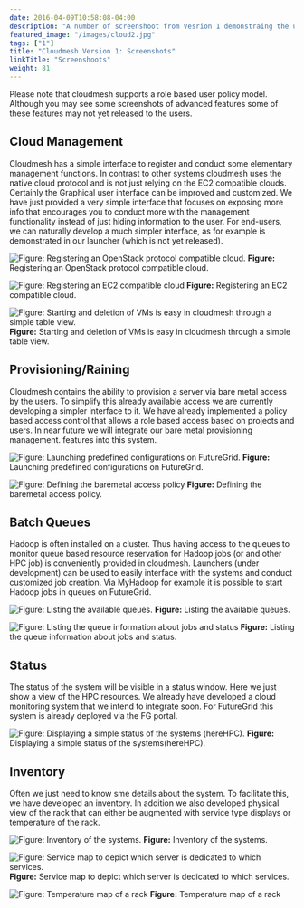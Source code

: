 ```yaml
---
date: 2016-04-09T10:58:08-04:00
description: "A number of screenshoot from Vesrion 1 demonstraing the use of a Web interface and portal to interface with clouds."
featured_image: "/images/cloud2.jpg"
tags: ["1"]
title: "Cloudmesh Version 1: Screenshots"
linkTitle: "Screenshoots"
weight: 81
---
```


Please note that cloudmesh supports a role based user policy model.
Although you may see some screenshots of advanced features some of these
features may not yet released to the users.

Cloud Management
----------------

Cloudmesh has a simple interface to register and conduct some elementary
management functions. In contrast to other systems cloudmesh uses the
native cloud protocol and is not just relying on the EC2 compatible
clouds. Certainly the Graphical user interface can be improved and
customized. We have just provided a very simple interface that focuses
on exposing more info that encourages you to conduct more with the
management functionality instead of just hiding information to the user.
For end-users, we can naturally develop a much simpler interface, as for
example is demonstrated in our launcher (which is not yet released).



![**Figure:** Registering an OpenStack protocol compatible cloud.](../images/cloudmesh/cloud_register_openstack.png)
**Figure:** Registering an OpenStack protocol compatible cloud.

![**Figure:** Registering an EC2 compatible cloud](../images/cloudmesh/cloud_register_ec2.png)
**Figure:** Registering an EC2 compatible cloud.

![**Figure:** Starting and deletion of VMs is easy in cloudmesh through a simple table view.](/images/cloudmesh/manage_vms.png)
**Figure:** Starting and deletion of VMs is easy in cloudmesh through a simple table view.

Provisioning/Raining
--------------------

Cloudmesh contains the ability to provision a server via bare metal
access by the users. To simplify this already available access we are
currently developing a simpler interface to it. We have already
implemented a policy based access control that allows a role based
access based on projects and users. In near future we will integrate our
bare metal provisioning management. features into this system.

![**Figure:** Launching predefined configurations on FutureGrid.](../images/cloudmesh/launcher.png)
**Figure:** Launching predefined configurations on FutureGrid.

![**Figure:** Defining the baremetal access policy](../images/cloudmesh/provisioning_policy.png)
**Figure:** Defining the baremetal access policy.

Batch Queues
------------

Hadoop is often installed on a cluster. Thus having access to the queues
to monitor queue based resource reservation for Hadoop jobs (or and
other HPC job) is conveniently provided in cloudmesh. Launchers (under
development) can be used to easily interface with the systems and
conduct customized job creation. Via MyHadoop for example it is possible
to start Hadoop jobs in queues on FutureGrid.

![**Figure:** Listing the available queues.](../images/cloudmesh/qinfo.png)
**Figure:** Listing the available queues.

![**Figure:** Listing the queue information about jobs and status](../images/cloudmesh/qstat.png)
**Figure:** Listing the queue information about jobs and status.

Status
------

The status of the system will be visible in a status window. Here we
just show a view of the HPC resources. We already have developed a cloud
monitoring system that we intend to integrate soon. For FutureGrid this
system is already deployed via the FG portal.

![**Figure:** Displaying a simple status of the systems (hereHPC).](../images/cloudmesh/status_hpc.png)
**Figure:** Displaying a simple status of the systems(hereHPC).

Inventory
---------

Often we just need to know sme details about the system. To facilitate
this, we have developed an inventory. In addition we also developed
physical view of the rack that can either be augmented with service type
displays or temperature of the rack.

![**Figure:** Inventory of the systems.](/images/cloudmesh/inventory.png)
**Figure:** Inventory of the systems.


![**Figure:** Service map to depict which server is dedicated to which services.](../images/cloudmesh/service_map.png)
**Figure:** Service map to depict which server is dedicated to which services.


![**Figure:** Temperature map of a rack](../images/cloudmesh/temperature_map.png)
**Figure:** Temperature map of a rack
